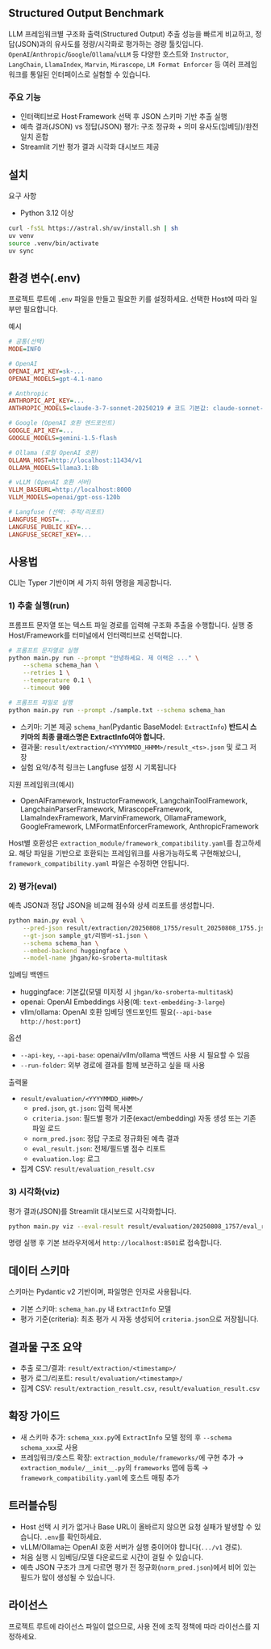 ## Structured Output Benchmark

LLM 프레임워크별 구조화 출력(Structured Output) 추출 성능을 빠르게 비교하고, 정답(JSON)과의 유사도를 정량/시각화로 평가하는 경량 툴킷입니다. 
`OpenAI`/`Anthropic`/`Google`/`Ollama`/`vLLM` 등 다양한 호스트와 `Instructor`, `LangChain`, `LlamaIndex`, `Marvin`, `Mirascope`, `LM Format Enforcer` 등 여러 프레임워크를 통일된 인터페이스로 실험할 수 있습니다.

### 주요 기능
- 인터랙티브로 Host·Framework 선택 후 JSON 스키마 기반 추출 실행
- 예측 결과(JSON) vs 정답(JSON) 평가: 구조 정규화 + 의미 유사도(임베딩)/완전일치 혼합
- Streamlit 기반 평가 결과 시각화 대시보드 제공


## 설치

요구 사항
- Python 3.12 이상

```bash
curl -fsSL https://astral.sh/uv/install.sh | sh
uv venv
source .venv/bin/activate
uv sync
```

## 환경 변수(.env)
프로젝트 루트에 `.env` 파일을 만들고 필요한 키를 설정하세요. 선택한 Host에 따라 일부만 필요합니다.

예시
```ini
# 공통(선택)
MODE=INFO

# OpenAI
OPENAI_API_KEY=sk-...
OPENAI_MODELS=gpt-4.1-nano

# Anthropic
ANTHROPIC_API_KEY=...
ANTHROPIC_MODELS=claude-3-7-sonnet-20250219 # 코드 기본값: claude-sonnet-4-20250514

# Google (OpenAI 호환 엔드포인트)
GOOGLE_API_KEY=...
GOOGLE_MODELS=gemini-1.5-flash

# Ollama (로컬 OpenAI 호환)
OLLAMA_HOST=http://localhost:11434/v1
OLLAMA_MODELS=llama3.1:8b

# vLLM (OpenAI 호환 서버)
VLLM_BASEURL=http://localhost:8000
VLLM_MODELS=openai/gpt-oss-120b

# Langfuse (선택: 추적/리포트)
LANGFUSE_HOST=...
LANGFUSE_PUBLIC_KEY=...
LANGFUSE_SECRET_KEY=...
```


## 사용법
CLI는 Typer 기반이며 세 가지 하위 명령을 제공합니다.

### 1) 추출 실행(run)
프롬프트 문자열 또는 텍스트 파일 경로를 입력해 구조화 추출을 수행합니다. 실행 중 Host/Framework를 터미널에서 인터랙티브로 선택합니다.

```bash
# 프롬프트 문자열로 실행
python main.py run --prompt "안녕하세요. 제 이력은 ..." \
	--schema schema_han \
	--retries 1 \
	--temperature 0.1 \
	--timeout 900

# 프롬프트 파일로 실행
python main.py run --prompt ./sample.txt --schema schema_han
```

- 스키마: 기본 제공 `schema_han`(Pydantic BaseModel: `ExtractInfo`) **반드시 스키마의 최종 클래스명은 ExtractInfo여야 합니다.**
- 결과물: `result/extraction/<YYYYMMDD_HHMM>/result_<ts>.json` 및 로그 저장
- 실험 요약/추적 링크는 Langfuse 설정 시 기록됩니다

지원 프레임워크(예시)
- OpenAIFramework, InstructorFramework, LangchainToolFramework, LangchainParserFramework,
	MirascopeFramework, LlamaIndexFramework, MarvinFramework, OllamaFramework,
	GoogleFramework, LMFormatEnforcerFramework, AnthropicFramework

Host별 호환성은 `extraction_module/framework_compatibility.yaml`를 참고하세요.
해당 파일을 기반으로 호환되는 프레임워크를 사용가능하도록 구현해놨으니, `framework_compatibility.yaml` 파일은 수정하면 안됩니다.


### 2) 평가(eval)
예측 JSON과 정답 JSON을 비교해 점수와 상세 리포트를 생성합니다.

```bash
python main.py eval \
	--pred-json result/extraction/20250808_1755/result_20250808_1755.json \
	--gt-json sample_gt/리멤버-s1.json \
	--schema schema_han \
	--embed-backend huggingface \
	--model-name jhgan/ko-sroberta-multitask
```

임베딩 백엔드
- huggingface: 기본값(모델 미지정 시 `jhgan/ko-sroberta-multitask`)
- openai: OpenAI Embeddings 사용(예: `text-embedding-3-large`)
- vllm/ollama: OpenAI 호환 임베딩 엔드포인트 필요(`--api-base http://host:port`)

옵션
- `--api-key`, `--api-base`: openai/vllm/ollama 백엔드 사용 시 필요할 수 있음
- `--run-folder`: 외부 경로에 결과를 함께 보관하고 싶을 때 사용

출력물
- `result/evaluation/<YYYYMMDD_HHMM>/`
	- `pred.json`, `gt.json`: 입력 복사본
	- `criteria.json`: 필드별 평가 기준(exact/embedding) 자동 생성 또는 기존 파일 로드
	- `norm_pred.json`: 정답 구조로 정규화된 예측 결과
	- `eval_result.json`: 전체/필드별 점수 리포트
	- `evaluation.log`: 로그
- 집계 CSV: `result/evaluation_result.csv`


### 3) 시각화(viz)
평가 결과(JSON)를 Streamlit 대시보드로 시각화합니다.

```bash
python main.py viz --eval-result result/evaluation/20250808_1757/eval_result.json
```

명령 실행 후 기본 브라우저에서 `http://localhost:8501`로 접속합니다.


## 데이터 스키마
스키마는 Pydantic v2 기반이며, 파일명은 인자로 사용됩니다.
- 기본 스키마: `schema_han.py` 내 `ExtractInfo` 모델
- 평가 기준(criteria): 최초 평가 시 자동 생성되어 `criteria.json`으로 저장됩니다.


## 결과물 구조 요약
- 추출 로그/결과: `result/extraction/<timestamp>/`
- 평가 로그/리포트: `result/evaluation/<timestamp>/`
- 집계 CSV: `result/extraction_result.csv`, `result/evaluation_result.csv`


## 확장 가이드
- 새 스키마 추가: `schema_xxx.py`에 `ExtractInfo` 모델 정의 후 `--schema schema_xxx`로 사용
- 프레임워크/호스트 확장: `extraction_module/frameworks/`에 구현 추가 → `extraction_module/__init__.py`의 `frameworks` 맵에 등록 → `framework_compatibility.yaml`에 호스트 매핑 추가


## 트러블슈팅
- Host 선택 시 키가 없거나 Base URL이 올바르지 않으면 요청 실패가 발생할 수 있습니다. `.env`를 확인하세요.
- vLLM/Ollama는 OpenAI 호환 서버가 실행 중이어야 합니다(`.../v1` 경로).
- 처음 실행 시 임베딩/모델 다운로드로 시간이 걸릴 수 있습니다.
- 예측 JSON 구조가 크게 다르면 평가 전 정규화(`norm_pred.json`)에서 비어 있는 필드가 많이 생성될 수 있습니다.


## 라이선스
프로젝트 루트에 라이선스 파일이 없으므로, 사용 전에 조직 정책에 따라 라이선스를 지정하세요.

